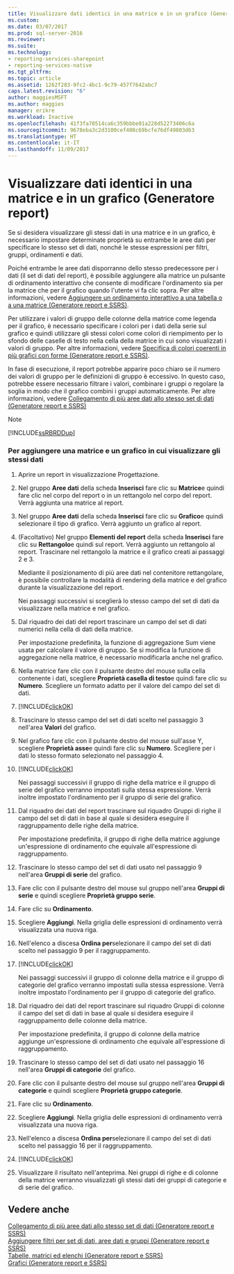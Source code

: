 ```yaml
---
title: Visualizzare dati identici in una matrice e in un grafico (Generatore report) | Microsoft Docs
ms.custom: 
ms.date: 03/07/2017
ms.prod: sql-server-2016
ms.reviewer: 
ms.suite: 
ms.technology:
- reporting-services-sharepoint
- reporting-services-native
ms.tgt_pltfrm: 
ms.topic: article
ms.assetid: 1262f283-9fc2-4bc1-9c79-457f7642abc7
caps.latest.revision: "6"
author: maggiesMSFT
ms.author: maggies
manager: erikre
ms.workload: Inactive
ms.openlocfilehash: 41f3fa70514ca6c359bbbe01a228d52273406c6a
ms.sourcegitcommit: 9678eba3c2d3100cef408c69bcfe76df49803d63
ms.translationtype: HT
ms.contentlocale: it-IT
ms.lasthandoff: 11/09/2017
---
```

# <a name="display-the-same-data-on-a-matrix-and-a-chart-report-builder"></a>Visualizzare dati identici in una matrice e in un grafico (Generatore report)
  Se si desidera visualizzare gli stessi dati in una matrice e in un grafico, è necessario impostare determinate proprietà su entrambe le aree dati per specificare lo stesso set di dati, nonché le stesse espressioni per filtri, gruppi, ordinamenti e dati.  
  
 Poiché entrambe le aree dati disporranno dello stesso predecessore per i dati (il set di dati del report), è possibile aggiungere alla matrice un pulsante di ordinamento interattivo che consente di modificare l'ordinamento sia per la matrice che per il grafico quando l'utente vi fa clic sopra. Per altre informazioni, vedere [Aggiungere un ordinamento interattivo a una tabella o a una matrice &#40;Generatore report e SSRS&#41;](../../reporting-services/report-design/add-interactive-sort-to-a-table-or-matrix-report-builder-and-ssrs.md).  
  
 Per utilizzare i valori di gruppo delle colonne della matrice come legenda per il grafico, è necessario specificare i colori per i dati della serie sul grafico e quindi utilizzare gli stessi colori come colori di riempimento per lo sfondo delle caselle di testo nella cella della matrice in cui sono visualizzati i valori di gruppo. Per altre informazioni, vedere [Specifica di colori coerenti in più grafici con forme &#40;Generatore report e SSRS&#41;](../../reporting-services/report-design/specify-consistent-colors-across-multiple-shape-charts-report-builder-and-ssrs.md).  
  
 In fase di esecuzione, il report potrebbe apparire poco chiaro se il numero dei valori di gruppo per le definizioni di gruppo è eccessivo. In questo caso, potrebbe essere necessario filtrare i valori, combinare i gruppi o regolare la soglia in modo che il grafico combini i gruppi automaticamente. Per altre informazioni, vedere [Collegamento di più aree dati allo stesso set di dati &#40;Generatore report e SSRS&#41;](../../reporting-services/report-design/linking-multiple-data-regions-to-the-same-dataset-report-builder-and-ssrs.md)  
  
> [!NOTE]  
>  [!INCLUDE[ssRBRDDup](../../includes/ssrbrddup-md.md)]  
  
### <a name="to-add-a-matrix-and-chart-to-display-the-same-data"></a>Per aggiungere una matrice e un grafico in cui visualizzare gli stessi dati  
  
1.  Aprire un report in visualizzazione Progettazione.  
  
2.  Nel gruppo **Aree dati** della scheda **Inserisci** fare clic su **Matrice**e quindi fare clic nel corpo del report o in un rettangolo nel corpo del report. Verrà aggiunta una matrice al report.  
  
3.  Nel gruppo **Aree dati** della scheda **Inserisci** fare clic su **Grafico**e quindi selezionare il tipo di grafico. Verrà aggiunto un grafico al report.  
  
4.  (Facoltativo) Nel gruppo **Elementi del report** della scheda **Inserisci** fare clic su **Rettangolo**e quindi sul report. Verrà aggiunto un rettangolo al report. Trascinare nel rettangolo la matrice e il grafico creati ai passaggi 2 e 3.  
  
     Mediante il posizionamento di più aree dati nel contenitore rettangolare, è possibile controllare la modalità di rendering della matrice e del grafico durante la visualizzazione del report.  
  
     Nei passaggi successivi si sceglierà lo stesso campo del set di dati da visualizzare nella matrice e nel grafico.  
  
5.  Dal riquadro dei dati del report trascinare un campo del set di dati numerici nella cella di dati della matrice.  
  
     Per impostazione predefinita, la funzione di aggregazione Sum viene usata per calcolare il valore di gruppo. Se si modifica la funzione di aggregazione nella matrice, è necessario modificarla anche nel grafico.  
  
6.  Nella matrice fare clic con il pulsante destro del mouse sulla cella contenente i dati, scegliere **Proprietà casella di testo**e quindi fare clic su **Numero**. Scegliere un formato adatto per il valore del campo del set di dati.  
  
7.  [!INCLUDE[clickOK](../../includes/clickok-md.md)]  
  
8.  Trascinare lo stesso campo del set di dati scelto nel passaggio 3 nell'area **Valori** del grafico.  
  
9. Nel grafico fare clic con il pulsante destro del mouse sull'asse Y, scegliere **Proprietà asse**e quindi fare clic su **Numero**. Scegliere per i dati lo stesso formato selezionato nel passaggio 4.  
  
10. [!INCLUDE[clickOK](../../includes/clickok-md.md)]  
  
     Nei passaggi successivi il gruppo di righe della matrice e il gruppo di serie del grafico verranno impostati sulla stessa espressione. Verrà inoltre impostato l'ordinamento per il gruppo di serie del grafico.  
  
11. Dal riquadro dei dati del report trascinare sul riquadro Gruppi di righe il campo del set di dati in base al quale si desidera eseguire il raggruppamento delle righe della matrice.  
  
     Per impostazione predefinita, il gruppo di righe della matrice aggiunge un'espressione di ordinamento che equivale all'espressione di raggruppamento.  
  
12. Trascinare lo stesso campo del set di dati usato nel passaggio 9 nell'area **Gruppi di serie** del grafico.  
  
13. Fare clic con il pulsante destro del mouse sul gruppo nell'area **Gruppi di serie** e quindi scegliere **Proprietà gruppo serie**.  
  
14. Fare clic su **Ordinamento**.  
  
15. Scegliere **Aggiungi**. Nella griglia delle espressioni di ordinamento verrà visualizzata una nuova riga.  
  
16. Nell'elenco a discesa **Ordina per**selezionare il campo del set di dati scelto nel passaggio 9 per il raggruppamento.  
  
17. [!INCLUDE[clickOK](../../includes/clickok-md.md)]  
  
     Nei passaggi successivi il gruppo di colonne della matrice e il gruppo di categorie del grafico verranno impostati sulla stessa espressione. Verrà inoltre impostato l'ordinamento per il gruppo di categorie del grafico.  
  
18. Dal riquadro dei dati del report trascinare sul riquadro Gruppi di colonne il campo del set di dati in base al quale si desidera eseguire il raggruppamento delle colonne della matrice.  
  
     Per impostazione predefinita, il gruppo di colonne della matrice aggiunge un'espressione di ordinamento che equivale all'espressione di raggruppamento.  
  
19. Trascinare lo stesso campo del set di dati usato nel passaggio 16 nell'area **Gruppi di categorie** del grafico.  
  
20. Fare clic con il pulsante destro del mouse sul gruppo nell'area **Gruppi di categorie** e quindi scegliere **Proprietà gruppo categorie**.  
  
21. Fare clic su **Ordinamento**.  
  
22. Scegliere **Aggiungi**. Nella griglia delle espressioni di ordinamento verrà visualizzata una nuova riga.  
  
23. Nell'elenco a discesa **Ordina per**selezionare il campo del set di dati scelto nel passaggio 16 per il raggruppamento.  
  
24. [!INCLUDE[clickOK](../../includes/clickok-md.md)]  
  
25. Visualizzare il risultato nell'anteprima. Nei gruppi di righe e di colonne della matrice verranno visualizzati gli stessi dati dei gruppi di categorie e di serie del grafico.  
  
## <a name="see-also"></a>Vedere anche  
 [Collegamento di più aree dati allo stesso set di dati &#40;Generatore report e SSRS&#41;](../../reporting-services/report-design/linking-multiple-data-regions-to-the-same-dataset-report-builder-and-ssrs.md)   
 [Aggiungere filtri per set di dati, aree dati e gruppi &#40;Generatore report e SSRS&#41;](../../reporting-services/report-design/add-dataset-filters-data-region-filters-and-group-filters.md)   
 [Tabelle, matrici ed elenchi &#40;Generatore report e SSRS&#41;](../../reporting-services/report-design/tables-matrices-and-lists-report-builder-and-ssrs.md)   
 [Grafici &#40;Generatore report e SSRS&#41;](../../reporting-services/report-design/charts-report-builder-and-ssrs.md)  
  
  
